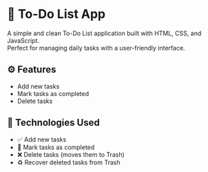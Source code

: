 # 📝 To-Do List App

A simple and clean To-Do List application built with HTML, CSS, and JavaScript.  
Perfect for managing daily tasks with a user-friendly interface.

## ⚙️ Features

- Add new tasks
- Mark tasks as completed
- Delete tasks

## 🚀 Technologies Used

- ✅ Add new tasks
- 📌 Mark tasks as completed
- ❌ Delete tasks (moves them to Trash)
- ♻️ Recover deleted tasks from Trash


